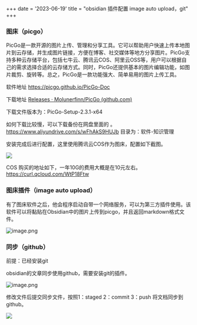 +++
date = '2023-06-19'
title = "obsidian 插件配置 image auto upload，git"
+++


### 图床（picgo）

PicGo是一款开源的图片上传、管理和分享工具。它可以帮助用户快速上传本地图片到云存储，并生成图片链接，方便在博客、社交媒体等地方分享图片。PicGo支持多种云存储平台，包括七牛云、腾讯云COS、阿里云OSS等，用户可以根据自己的需求选择合适的云存储方式。同时，PicGo还提供基本的图片编辑功能，如图片裁剪、旋转等。总之，PicGo是一款功能强大、简单易用的图片上传工具。

软件地址 https://picgo.github.io/PicGo-Doc

下载地址 [Releases · Molunerfinn/PicGo (github.com)](https://github.com/Molunerfinn/PicGo/releases)

下载文件版本为：PicGo-Setup-2.3.1-x64

如何下载比较慢，可以下载备份在网盘里面的 。 https://www.aliyundrive.com/s/wFhAkS9HUJb  目录为：软件-知识管理

安装完成后进行配置，这里使用腾讯云COS作为图床，配置如下截图。

![](https://assets.happtim.com/image/n3dc/20230620002549.png)

COS 购买的地址如下，一年10G的费用大概是在10元左右。
https://curl.qcloud.com/WtP18Ftw


### 图床插件（image auto upload）

有了图床软件之后，他会程序启动自带一个网络服务，可以为第三方插件使用。该软件可以将黏贴在Obsidian中的图片上传到picgo，并且返回markdown格式文件。

![image.png](https://assets.happtim.com/image/n3dc/202306200029069.png)


### 同步（github）

前提：已经安装git

obsidian的文章同步使用github，需要安装git的插件。

![image.png](https://assets.happtim.com/image/n3dc/202306200032057.png)

修改文件后提交同步文件，按照1：staged  2：commit 3：push 将文档同步到github。

![](https://assets.happtim.com/image/n3dc/202306200043481.png)